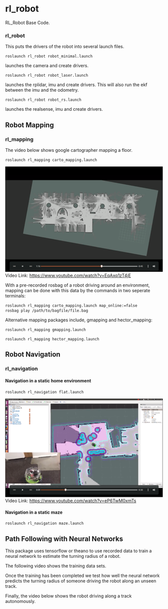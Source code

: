 # rl_robot
RL_Robot Base Code.

### rl_robot
This puts the drivers of the robot into several launch files.

```
roslaunch rl_robot robot_minimal.launch
```
launches the camera and create drivers.

```
roslaunch rl_robot robot_laser.launch 
```
launches the rplidar, imu and create drivers. This will also run the ekf between the imu and the odometry.

```
roslaunch rl_robot robot_rs.launch
```
launches the realsense, imu and create drivers.

## Robot Mapping
### rl_mapping
The video below shows google cartographer mapping a floor.
```
roslaunch rl_mapping carto_mapping.launch
```

[![Watch the video](https://github.com/JamesUnicomb/rl_robot/blob/master/video_clipping_mapping.png)](https://www.youtube.com/watch?v=EqAxq1zT4jE)
Video Link: https://www.youtube.com/watch?v=EqAxq1zT4jE

With a pre-recorded rosbag of a robot driving around an environment, mapping can be done with this data by the commands in two seperate terminals:
```
roslaunch rl_mapping carto_mapping.launch map_online:=false
rosbag play /path/to/bagfile/file.bag
```

Alternative mapping packages include, gmapping and hector_mapping:
```
roslaunch rl_mapping gmapping.launch
```
```
roslaunch rl_mapping hector_mapping.launch
```


## Robot Navigation
### rl_navigation
#### Navigation in a static home environment
```
roslaunch rl_navigation flat.launch
```

[![Watch the video](https://github.com/JamesUnicomb/rl_robot/blob/master/video_clipping_navigation.png)](https://www.youtube.com/watch?v=eP6TwM0xmTs)
Video Link: https://www.youtube.com/watch?v=eP6TwM0xmTs

#### Navigation in a static maze
```
roslaunch rl_navigation maze.launch
```


## Path Following with Neural Networks
This package uses tensorflow or theano to use recorded data to train a neural network to estimate the turning radius of a robot.

The following video shows the training data sets.

Once the training has been completed we test how well the neural network predicts the turning radius of someone driving the robot along an unseen track.

Finally, the video below shows the robot driving along a track autonomously.

